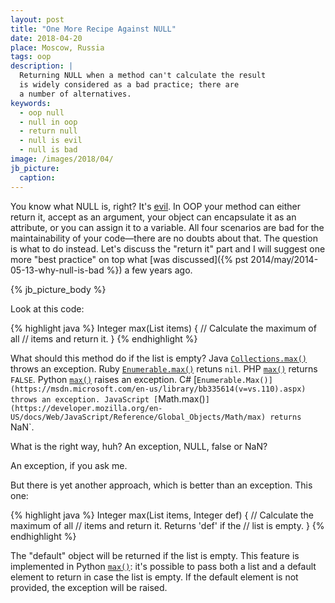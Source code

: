 ```yaml
---
layout: post
title: "One More Recipe Against NULL"
date: 2018-04-20
place: Moscow, Russia
tags: oop
description: |
  Returning NULL when a method can't calculate the result
  is widely considered as a bad practice; there are
  a number of alternatives.
keywords:
  - oop null
  - null in oop
  - return null
  - null is evil
  - null is bad
image: /images/2018/04/
jb_picture:
  caption:
---
```


You know what NULL is, right? It's [evil](https://www.infoq.com/presentations/Null-References-The-Billion-Dollar-Mistake-Tony-Hoare).
In OOP your method can either return it,
accept as an argument, your object can encapsulate it as an attribute,
or you can assign it to a variable.
All four scenarios are bad for the maintainability of your code&mdash;there
are no doubts about that.
The question is what to do instead. Let's discuss the "return it" part and
I will suggest one more "best practice" on top what
[was discussed]({% pst 2014/may/2014-05-13-why-null-is-bad %}) a few years ago.

<!--more-->

{% jb_picture_body %}

Look at this code:

{% highlight java %}
Integer max(List<Integer> items) {
  // Calculate the maximum of all
  // items and return it.
}
{% endhighlight %}

What should this method do if the list is empty?
Java [`Collections.max()`](https://docs.oracle.com/javase/8/docs/api/java/util/Collections.html#max-java.util.Collection-)
throws an exception.
Ruby [`Enumerable.max()`](https://ruby-doc.org/core-2.5.1/Enumerable.html#method-i-max)
retuns `nil`.
PHP [`max()`](http://php.net/manual/en/function.max.php)
returns `FALSE`.
Python [`max()`](https://docs.python.org/3/library/functions.html#max)
raises an exception.
C# [`Enumerable.Max()](https://msdn.microsoft.com/en-us/library/bb335614(v=vs.110).aspx)
throws an exception.
JavaScript [`Math.max()`](https://developer.mozilla.org/en-US/docs/Web/JavaScript/Reference/Global_Objects/Math/max)
returns `NaN`.

What is the right way, huh? An exception, NULL, false or NaN?

An exception, if you ask me.

But there is yet another approach, which is better than an exception. This one:

{% highlight java %}
Integer max(List<Integer> items, Integer def) {
  // Calculate the maximum of all
  // items and return it. Returns 'def' if the
  // list is empty.
}
{% endhighlight %}

The "default" object will be returned if the list is empty. This feature
is implemented in Python [`max()`](https://docs.python.org/3/library/functions.html#max):
it's possible to pass both a list and a default element to return in case the list
is empty. If the default element is not provided, the exception will be raised.


